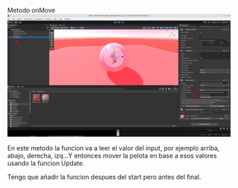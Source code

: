 Metodo onMove
![metodoOnMove](./imagenes/onMove.png)

En este metodo la funcion va a leer el valor del input, por ejemplo arriba, abajo, derecha, izq...Y entonces mover la pelota en base a esos valores usando la funcion Update.

Tengo que añadir la funcion despues del start pero antes del final.

```
```
